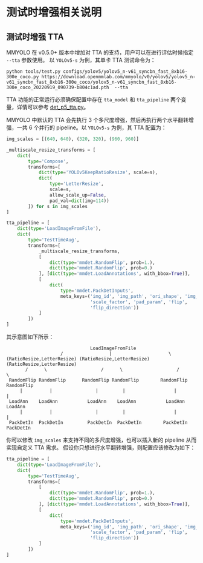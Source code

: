 # 测试时增强相关说明

## 测试时增强 TTA

MMYOLO 在 v0.5.0+ 版本中增加对 TTA 的支持，用户可以在进行评估时候指定 `--tta` 参数使用。 以 `YOLOv5-s` 为例，其单卡 TTA 测试命令为：

```shell
python tools/test.py configs/yolov5/yolov5_n-v61_syncbn_fast_8xb16-300e_coco.py https://download.openmmlab.com/mmyolo/v0/yolov5/yolov5_n-v61_syncbn_fast_8xb16-300e_coco/yolov5_n-v61_syncbn_fast_8xb16-300e_coco_20220919_090739-b804c1ad.pth  --tta
```

TTA 功能的正常运行必须确保配置中存在 `tta_model` 和 `tta_pipeline` 两个变量，详情可以参考 [det_p5_tta.py](https://github.com/open-mmlab/mmyolo/blob/dev/configs/_base_/det_p5_tta.py)。

MMYOLO 中默认的 TTA 会先执行 3 个多尺度增强，然后再执行两个水平翻转增强，一共 6 个并行的 pipeline。以 `YOLOv5-s` 为例，其 TTA 配置为：

```python
img_scales = [(640, 640), (320, 320), (960, 960)]

_multiscale_resize_transforms = [
    dict(
        type='Compose',
        transforms=[
            dict(type='YOLOv5KeepRatioResize', scale=s),
            dict(
                type='LetterResize',
                scale=s,
                allow_scale_up=False,
                pad_val=dict(img=114))
        ]) for s in img_scales
]

tta_pipeline = [
    dict(type='LoadImageFromFile'),
    dict(
        type='TestTimeAug',
        transforms=[
            _multiscale_resize_transforms,
            [
                dict(type='mmdet.RandomFlip', prob=1.),
                dict(type='mmdet.RandomFlip', prob=0.)
            ], [dict(type='mmdet.LoadAnnotations', with_bbox=True)],
            [
                dict(
                    type='mmdet.PackDetInputs',
                    meta_keys=('img_id', 'img_path', 'ori_shape', 'img_shape',
                               'scale_factor', 'pad_param', 'flip',
                               'flip_direction'))
            ]
        ])
]
```

其示意图如下所示：

```text
                               LoadImageFromFile
                    /                 |                     \
(RatioResize,LetterResize) (RatioResize,LetterResize) (RatioResize,LetterResize)
       /      \                    /      \                    /        \
 RandomFlip RandomFlip      RandomFlip RandomFlip        RandomFlip RandomFlip
     |          |                |         |                  |         |
 LoadAnn    LoadAnn           LoadAnn    LoadAnn           LoadAnn    LoadAnn
     |          |                |         |                  |         |
 PackDetIn  PackDetIn         PackDetIn  PackDetIn        PackDetIn  PackDetIn
```

你可以修改 `img_scales` 来支持不同的多尺度增强，也可以插入新的 pipeline 从而实现自定义 TTA 需求。 假设你只想进行水平翻转增强，则配置应该修改为如下：

```python
tta_pipeline = [
    dict(type='LoadImageFromFile'),
    dict(
        type='TestTimeAug',
        transforms=[
            [
                dict(type='mmdet.RandomFlip', prob=1.),
                dict(type='mmdet.RandomFlip', prob=0.)
            ], [dict(type='mmdet.LoadAnnotations', with_bbox=True)],
            [
                dict(
                    type='mmdet.PackDetInputs',
                    meta_keys=('img_id', 'img_path', 'ori_shape', 'img_shape',
                               'scale_factor', 'pad_param', 'flip',
                               'flip_direction'))
            ]
        ])
]
```
